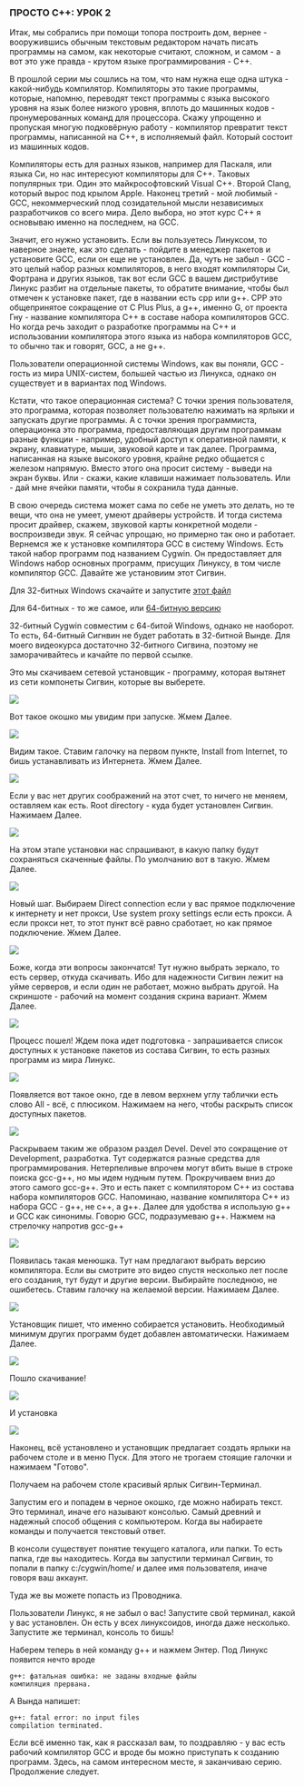 ### ПРОСТО С++: УРОК 2

   Итак, мы собрались при помощи топора построить дом, вернее - вооружившись обычным текстовым редактором начать писать программы на самом, как некоторые считают, сложном, и самом - а вот это уже правда - крутом языке программирования - С++.

   В прошлой серии мы сошлись на том, что нам нужна еще одна штука - какой-нибудь компилятор. Компиляторы это такие программы, которые, напомню, переводят текст программы с языка высокого уровня на язык более низкого уровня, вплоть до машинных кодов - пронумерованных команд для процессора. Скажу упрощенно и пропуская многую подковёрную работу - компилятор превратит текст программы, написанной на С++, в исполняемый файл. Который состоит из машинных кодов.

   Компиляторы есть для разных языков, например для Паскаля, или языка Си, но нас интересуют компиляторы для С++. Таковых популярных три. Один это майкрософтовский Visual C++. Второй Clang, который вырос под крылом Apple. Наконец третий - мой любимый - GCC, некоммерческий плод созидательной мысли независимых разработчиков со всего мира. Дело выбора, но этот курс С++ я основываю именно на последнем, на GCC.

   Значит, его нужно установить. Если вы пользуетесь Линуксом, то наверное знаете, как это сделать - пойдите в менеджер пакетов и установите GCC, если он еще не установлен. Да, чуть не забыл - GCC - это целый набор разных компиляторов, в него входят компиляторы Си, Фортрана и других языков, так вот если GCC в вашем дистрибутиве Линукс разбит на отдельные пакеты, то обратите внимание, чтобы был отмечен к установке пакет, где в названии есть cpp или g++. CPP это общепринятое сокращение от C Plus Plus, а g++, именно G, от проекта Гну - название компилятора С++ в составе набора компиляторов GCC.
   Но когда речь заходит о разработке программы на С++ и использовании компилятора этого языка из набора компиляторов GCC, то обычно так и говорят, GCC, а не g++.

   Пользователи операционной системы Windows, как вы поняли, GCC - гость из мира UNIX-систем, большей частью из Линукса, однако он существует и в вариантах под Windows. 

   Кстати, что такое операционная система? С точки зрения пользователя, это программа, которая позволяет пользователю нажимать на ярлыки и запускать другие программы. А с точки зрения программиста, операционка это программа, предоставляющая другим программам разные функции - например, удобный доступ к оперативной памяти, к экрану, клавиатуре, мыши, звуковой карте и так далее. Программа, написанная на языке высокого уровня, крайне редко общается с железом напрямую. Вместо этого она просит систему - выведи на экран буквы. Или - скажи, какие клавиши нажимает пользователь. Или - дай мне ячейки памяти, чтобы я сохранила туда данные.

   В свою очередь система может сама по себе не уметь это делать, но те вещи, что она не умеет, умеют драйверы устройств. И тогда система просит драйвер, скажем, звуковой карты конкретной модели - воспроизведи звук. Я сейчас упрощаю, но примерно так оно и работает.
   Вернемся же к установке компилятора GCС в систему Windows. Есть такой набор программ под названием Cygwin. Он предоставляет для Windows набор основных программ, присущих Линуксу, в том числе компилятор GCC. Давайте же установиим этот Сигвин.

   Для 32-битных Windows скачайте и запустите 
[этот файл](https://cygwin.com/setup-x86.exe)

  Для 64-битных - то же самое, или 
[64-битную версию](https://cygwin.com/setup-x86_64.exe)

   32-битный Cygwin совместим с 64-битой Windows, однако не наоборот. То есть, 64-битный Сигнвин не будет работать в 32-битной Вынде. Для моего видеокурса достаточно 32-битного Сигвина, поэтому не заморачивайтесь и качайте по первой ссылке.

  Это мы скачиваем сетевой установщик - программу, которая вытянет из сети компонеты Сигвин, которые вы выберете. 

![](cyg01.png)

Вот такое окошко мы увидим при запуске. Жмем Далее. 


![](cyg02.png)

Видим такое. Ставим галочку на первом пункте, Install from Internet, то бишь устанавливать из Интернета. Жмем Далее.

![](cyg03.png)

Если у вас нет других соображений на этот счет, то ничего не меняем, оставляем как есть. Root directory - куда будет установлен Сигвин. Нажимаем Далее.

![](cyg04.png)

   На этом этапе установки нас спрашивают, в какую папку будут сохраняться скаченные файлы. По умолчанию вот в такую. Жмем Далее.

![](cyg05.png)

Новый шаг. Выбираем Direct connection если у вас прямое подключение к интернету и нет прокси, Use system proxy settings если есть прокси. А если прокси нет, то этот пункт всё равно сработает, но как прямое подключение. Жмем Далее.
  
![](cyg06.png)

Боже, когда эти вопросы закончатся! Тут нужно выбрать зеркало, то есть сервер, откуда скачивать. Ибо для надежности Сигвин лежит на уйме серверов, и если один не работает, можно выбрать другой. На скриншоте - рабочий на момент создания скрина вариант. Жмем Далее.

![](cyg07.png)

Процесс пошел! Ждем пока идет подготовка - запрашивается список доступных к установке пакетов из состава Сигвин, то есть разных программ из мира Линукс.

![](cyg08.png)

Появляется вот такое окно, где в левом верхнем углу таблички есть слово All - всё, с плюсиком. Нажимаем на него, чтобы раскрыть список доступных пакетов.

![](cyg10.png)

Раскрываем таким же образом раздел Devel. Devel это сокращение от Development, разработка. Тут содержатся разные средства для программирования. Нетерпеливые впрочем могут вбить выше в строке поиска gcc-g++, но мы идем нудным путем. Прокручиваем вниз до этого самого gcc-g++. Это и есть пакет с компилятором C++ из состава набора компиляторов GCC. Напоминаю, название компилятора С++ из набора GCC - g++, не c++, а g++. Далее для удобства я использую g++ и GCC как синонимы. Говорю GCC, подразумеваю g++.
Нажмем на стрелочку напротив gcc-g++

![](cyg11.png)
 
   Появилась такая менюшка. Тут нам предлагают выбрать версию компилятора. Если вы смотрите это видео спустя несколько лет после его создания, тут будут и другие версии. Выбирайте последнюю, не ошибетесь. Ставим галочку на желаемой версии. Нажимаем Далее.
   
![](cyg12.png)

   Установщик пишет, что именно собирается установить. Необходимый минимум других программ будет добавлен автоматически. Нажимаем Далее.

![](cyg13.png)

Пошло скачивание!

![](cyg14.png)

И установка

![](cyg15.png)

Наконец, всё установлено и установщик предлагает создать ярлыки на рабочем столе и в меню Пуск. Для этого не трогаем стоящие галочки и нажимаем "Готово".

Получаем на рабочем столе красивый ярлык Сигвин-Терминал. 

Запустим его и попадем в черное окошко, где можно набирать текст. Это терминал, иначе его называют консолью. Самый древний и надежный способ общения с компьютером. Когда вы набираете команды и получается текстовый ответ.

   В консоли существует понятие текущего каталога, или папки. То есть папка, где вы находитесь. Когда вы запустили терминал Сигвин, то попали в папку 
c:/cygwin/home/ и далее имя пользователя, иначе говоря ваш аккаунт.

   Туда же вы можете попасть из Проводника.

   Пользователи Линукс, я не забыл о вас! Запустите свой терминал, какой у вас установлен. Он есть у всех линуксоидов, иногда даже несколько. Запустите же терминал, консоль то бишь!

   Наберем теперь в ней команду g++ и нажмем Энтер. Под Линукс появится нечто вроде 

```
g++: фатальная ошибка: не заданы входные файлы
компиляция прервана.
```

А Вында напишет:

```
g++: fatal error: no input files
compilation terminated.
```

Если всё именно так, как я рассказал вам, то поздравляю - у вас есть рабочий компилятор GCC и вроде бы можно приступать к созданию программ. Здесь, на самом интересном месте, я заканчиваю серию. Продолжение следует.
